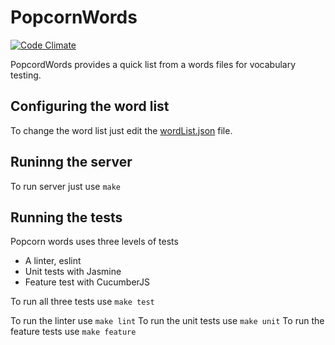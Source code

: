 # PopcornWords
[![Code Climate](https://codeclimate.com/github/jpbarela/PopcornWords/badges/gpa.svg)](https://codeclimate.com/github/jpbarela/PopcornWords)

PopcordWords provides a quick list from a words files for vocabulary testing.

## Configuring the word list
To change the word list just edit the [wordList.json](config/wordList.json) file.

## Runinng the server
To run server just use ``make``

## Running the tests
Popcorn words uses three levels of tests

* A linter, eslint 
* Unit tests with Jasmine
* Feature test with CucumberJS

To run all three tests use ``make test``

To run the linter use ``make lint``
To run the unit tests use ``make unit``
To run the feature tests use ``make feature``
